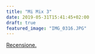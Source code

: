 ```yaml
---
title: "Mi Mix 3"
date: 2019-05-31T15:41:45+02:00
draft: true
featured_image: "IMG_0316.JPG"
---
```

<a href="https://www.techonair.it/recensione-mi-mix-3/" target="_blank" rel="nofollow" title="home">Recensione.</a>
